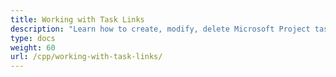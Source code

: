 ```yaml
---
title: Working with Task Links
description: "Learn how to create, modify, delete Microsoft Project task links using Aspose.Tasks for C++."
type: docs
weight: 60
url: /cpp/working-with-task-links/
---
```

